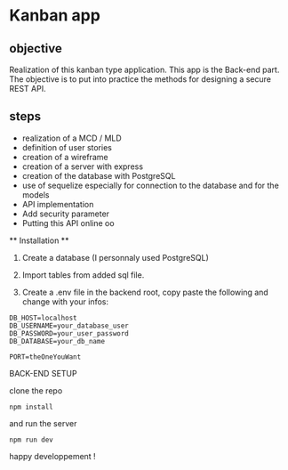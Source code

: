 # Kanban app

## objective

Realization of this kanban type application. This app is the Back-end part. The objective is to put into practice the methods for designing a secure REST API.


## steps

- realization of a MCD / MLD
- definition of user stories
- creation of a wireframe
- creation of a server with express
- creation of the database with PostgreSQL
- use of sequelize especially for connection to the database and for the models
- API implementation
- Add security parameter
- Putting this API online
oo

** Installation **


1. Create a database (I personnaly used PostgreSQL)
2. Import tables from added sql file.


3. Create a .env file in the backend root, copy paste the following and change with your infos:
```
DB_HOST=localhost
DB_USERNAME=your_database_user
DB_PASSWORD=your_user_password
DB_DATABASE=your_db_name

PORT=theOneYouWant
```


BACK-END SETUP  

clone the repo

```
npm install
```

and run the server

```
npm run dev
```

happy developpement !